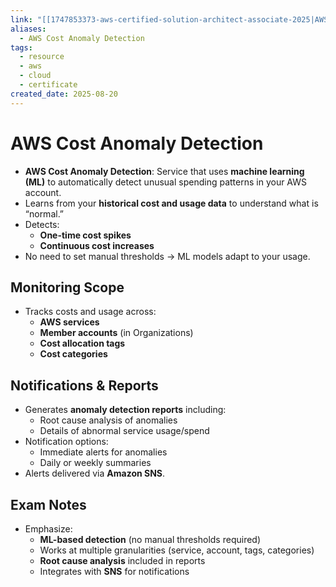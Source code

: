 ```yaml
---
link: "[[1747853373-aws-certified-solution-architect-associate-2025|AWS Certified Solution Architect Associate 2025]]"
aliases:
  - AWS Cost Anomaly Detection
tags:
  - resource
  - aws
  - cloud
  - certificate
created_date: 2025-08-20
---
```

# AWS Cost Anomaly Detection
- **AWS Cost Anomaly Detection**: Service that uses **machine learning (ML)** to automatically detect unusual spending patterns in your AWS account.
- Learns from your **historical cost and usage data** to understand what is “normal.”
- Detects:
  - **One-time cost spikes**
  - **Continuous cost increases**
- No need to set manual thresholds → ML models adapt to your usage.

## Monitoring Scope
- Tracks costs and usage across:
  - **AWS services**
  - **Member accounts** (in Organizations)
  - **Cost allocation tags**
  - **Cost categories**

## Notifications & Reports
- Generates **anomaly detection reports** including:
  - Root cause analysis of anomalies
  - Details of abnormal service usage/spend
- Notification options:
  - Immediate alerts for anomalies
  - Daily or weekly summaries
- Alerts delivered via **Amazon SNS**.

## Exam Notes
- Emphasize:
  - **ML-based detection** (no manual thresholds required)
  - Works at multiple granularities (service, account, tags, categories)
  - **Root cause analysis** included in reports
  - Integrates with **SNS** for notifications